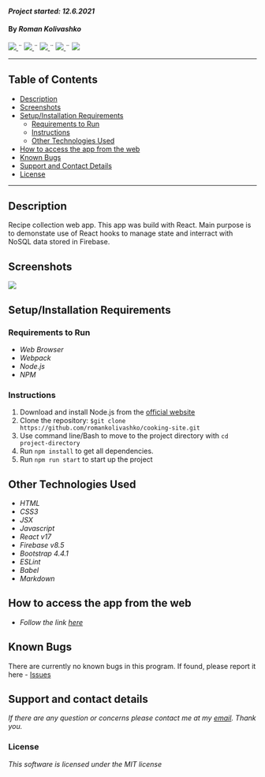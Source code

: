 #### _Project started: 12.6.2021_

#### By _**Roman Kolivashko**_

<html>
<!-- Project Shields -->
    <p align="left">
        <a href="https://github.com/romankolivashko/cooking-site">
            <img src="https://img.shields.io/github/repo-size/romankolivashko/cooking-site?style=plastic">
        </a>
		  ¨
        <a href="https://github.com/romankolivashko/cooking-site/commits/main">
            <img src="https://img.shields.io/github/last-commit/romankolivashko/cooking-site?color=yellow&style=plastic">
        </a>
        ¨
        <a href="https://github.com/romankolivashko/cooking-site/stargazers">
            <img src="https://img.shields.io/github/stars/romankolivashko/cooking-site?color=yellow&style=plastic">
        </a>
        ¨
        <a href="https://github.com/romankolivashko/cooking-site/issues">
           <img src="https://img.shields.io/github/issues/romankolivashko/cooking-site?color=yellow&style=plastic">
        </a>
        ¨
        <a href="https://linkedin.com/in/rkolivashko">
            <img src="https://img.shields.io/badge/-LinkedIn-black.svg?style=plastic&logo=linkedin&colorB=2867B2">
        </a>
    </p> 
</html>

---
## Table of Contents
* [Description](#description)
* [Screenshots](#screenshots)
* [Setup/Installation Requirements](#installation-requirements)
    - [Requirements to Run](#requirements-to-run)
    - [Instructions](#instructions)
    - [Other Technologies Used](#other-technologies-used)
* [How to access the app from the web](#web-access)
* [Known Bugs](#known-bugs)
* [Support and Contact Details](#support-and-contact-details)
* [License](#license)
---
## Description <a id="description"></a>
Recipe collection web app. This app was build with React. Main purpose is to demonstate use of React hooks to manage state and interract with NoSQL data stored in Firebase.

## Screenshots <a id="screenshots"></a>
![](./src/assets/cooking.gif)

## Setup/Installation Requirements <a id="installation-requirements"></a>

### Requirements to Run <a id="requirements-to-run"></a>
* _Web Browser_
* _Webpack_
* _Node.js_
* _NPM_

### Instructions <a id="instructions"></a>

1. Download and install Node.js from the [official website](https://nodejs.org/en/download/)
2. Clone the repository: `$git clone https://github.com/romankolivashko/cooking-site.git`
3. Use command line/Bash to move to the project directory with `cd project-directory`
4. Run `npm install` to get all dependencies. 
5. Run `npm run start` to start up the project


## Other Technologies Used <a id="other-technologies-used"></a>

* _HTML_
* _CSS3_
* _JSX_
* _Javascript_
* _React v17_ 
* _Firebase v8.5_ 
* _Bootstrap 4.4.1_
* _ESLint_
* _Babel_
* _Markdown_



## How to access the app from the web <a id="web-access"></a>
* _Follow the link [here](https://silly-tesla-b0faf4.netlify.app)_ 

## Known Bugs <a id="known-bugs"></a>

There are currently no known bugs in this program.
If found, please report it here - [Issues](https://github.com/romankolivashko/cooking-site/issues)

## Support and contact details <a id="support-and-contact-details"></a>

_If there are any question or concerns please contact me at my [email](mailto:rkolivashko@gmail.com). Thank you._



### License <a id="license"></a>

*This software is licensed under the MIT license*
